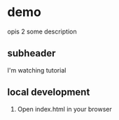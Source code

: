 # demo

opis 2
some description

## subheader

I'm watching tutorial

## local development
1. Open index.html in your browser
